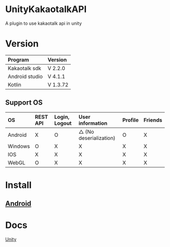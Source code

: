 # UnityKakaotalkAPI

A plugin to use kakaotalk api in unity

# Version

| Program        | Version  |
| :------------- | :------- |
| Kakaotalk sdk  | V 2.2.0  |
| Android studio | V 4.1.1  |
| Kotlin         | V 1.3.72 |

## Support OS

| OS       | REST API | Login, Logout | User information        | Profile | Friends |
| :------- | :------- | :------------ | :---------------------- | :------ | :------ |
| Android  | X        | O             | △ (No deserialization) | O       | X       |
| Windows  | O        | X             | X                       | X       | X       |
| IOS      | X        | X             | X                       | X       | X       |
| WebGL    | O        | X             | X                       | X       | X       |

# Install

## [Android](Doc/Install/Android.md)

# Docs
[Unity](Doc/Unity.md)